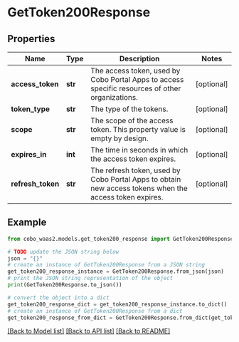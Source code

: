 # GetToken200Response


## Properties

Name | Type | Description | Notes
------------ | ------------- | ------------- | -------------
**access_token** | **str** | The access token, used by Cobo Portal Apps to access specific resources of other organizations. | [optional] 
**token_type** | **str** | The type of the tokens. | [optional] 
**scope** | **str** | The scope of the access token. This property value is empty by design. | [optional] 
**expires_in** | **int** | The time in seconds in which the access token expires. | [optional] 
**refresh_token** | **str** | The refresh token, used by Cobo Portal Apps to obtain new access tokens when the access token expires. | [optional] 

## Example

```python
from cobo_waas2.models.get_token200_response import GetToken200Response

# TODO update the JSON string below
json = "{}"
# create an instance of GetToken200Response from a JSON string
get_token200_response_instance = GetToken200Response.from_json(json)
# print the JSON string representation of the object
print(GetToken200Response.to_json())

# convert the object into a dict
get_token200_response_dict = get_token200_response_instance.to_dict()
# create an instance of GetToken200Response from a dict
get_token200_response_from_dict = GetToken200Response.from_dict(get_token200_response_dict)
```
[[Back to Model list]](../README.md#documentation-for-models) [[Back to API list]](../README.md#documentation-for-api-endpoints) [[Back to README]](../README.md)


